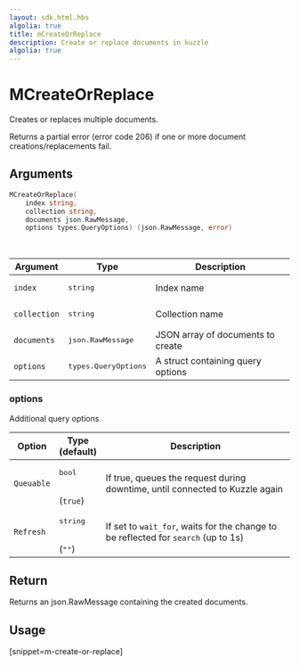 ```yaml
---
layout: sdk.html.hbs
algolia: true
title: mCreateOrReplace
description: Create or replace documents in kuzzle
algolia: true
---
```


# MCreateOrReplace

Creates or replaces multiple documents.

Returns a partial error (error code 206) if one or more document creations/replacements fail.

## Arguments

```go
MCreateOrReplace(
    index string,
    collection string,
    documents json.RawMessage,
    options types.QueryOptions) (json.RawMessage, error)
```

<br/>

| Argument | Type | Description |
| --- | --- | --- |
| `index` | <pre>string</pre> | Index name |
| `collection` | <pre>string</pre> | Collection name |
| `documents` | <pre>json.RawMessage</pre> | JSON array of documents to create |
| `options` | <pre>types.QueryOptions</pre> | A struct containing query options |

### options

Additional query options

| Option | Type<br/>(default) | Description |
| --- | --- | --- |
| `Queuable` | <pre>bool</pre> <br/>(`true`) | If true, queues the request during downtime, until connected to Kuzzle again |
| `Refresh` | <pre>string</pre><br/>(`""`) | If set to `wait_for`, waits for the change to be reflected for `search` (up to 1s) |

## Return

Returns an json.RawMessage containing the created documents.

## Usage

[snippet=m-create-or-replace]
